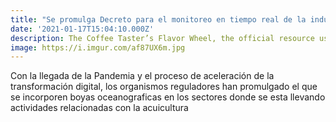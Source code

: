 ```yaml
---
title: "Se promulga Decreto para el monitoreo en tiempo real de la industria acuícola en Chile"
date: '2021-01-17T15:04:10.000Z'
description: The Coffee Taster’s Flavor Wheel, the official resource used by coffee tasters, has been revised for the first time this year.
image: https://i.imgur.com/af87UX6m.jpg
---
```


Con la llegada de la Pandemia y el proceso de aceleración de la transformación digital, los organismos reguladores han promulgado el que se incorporen boyas oceanograficas en los sectores donde se esta llevando actividades relacionadas con la acuicultura
